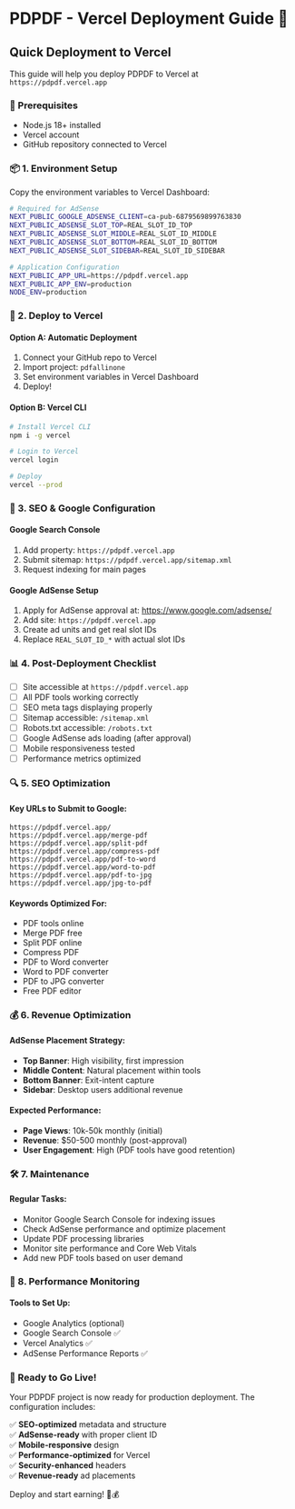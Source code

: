 # PDPDF - Vercel Deployment Guide 🚀

## Quick Deployment to Vercel

This guide will help you deploy PDPDF to Vercel at `https://pdpdf.vercel.app`

### 🔧 Prerequisites

- Node.js 18+ installed
- Vercel account
- GitHub repository connected to Vercel

### 📦 1. Environment Setup

Copy the environment variables to Vercel Dashboard:

```bash
# Required for AdSense
NEXT_PUBLIC_GOOGLE_ADSENSE_CLIENT=ca-pub-6879569899763830
NEXT_PUBLIC_ADSENSE_SLOT_TOP=REAL_SLOT_ID_TOP
NEXT_PUBLIC_ADSENSE_SLOT_MIDDLE=REAL_SLOT_ID_MIDDLE
NEXT_PUBLIC_ADSENSE_SLOT_BOTTOM=REAL_SLOT_ID_BOTTOM
NEXT_PUBLIC_ADSENSE_SLOT_SIDEBAR=REAL_SLOT_ID_SIDEBAR

# Application Configuration
NEXT_PUBLIC_APP_URL=https://pdpdf.vercel.app
NEXT_PUBLIC_APP_ENV=production
NODE_ENV=production
```

### 🚀 2. Deploy to Vercel

#### Option A: Automatic Deployment
1. Connect your GitHub repo to Vercel
2. Import project: `pdfallinone`
3. Set environment variables in Vercel Dashboard
4. Deploy!

#### Option B: Vercel CLI
```bash
# Install Vercel CLI
npm i -g vercel

# Login to Vercel
vercel login

# Deploy
vercel --prod
```

### 🎯 3. SEO & Google Configuration

#### Google Search Console
1. Add property: `https://pdpdf.vercel.app`
2. Submit sitemap: `https://pdpdf.vercel.app/sitemap.xml`
3. Request indexing for main pages

#### Google AdSense Setup
1. Apply for AdSense approval at: https://www.google.com/adsense/
2. Add site: `https://pdpdf.vercel.app`
3. Create ad units and get real slot IDs
4. Replace `REAL_SLOT_ID_*` with actual slot IDs

### 📊 4. Post-Deployment Checklist

- [ ] Site accessible at `https://pdpdf.vercel.app`
- [ ] All PDF tools working correctly
- [ ] SEO meta tags displaying properly
- [ ] Sitemap accessible: `/sitemap.xml`
- [ ] Robots.txt accessible: `/robots.txt`
- [ ] Google AdSense ads loading (after approval)
- [ ] Mobile responsiveness tested
- [ ] Performance metrics optimized

### 🔍 5. SEO Optimization

#### Key URLs to Submit to Google:
```
https://pdpdf.vercel.app/
https://pdpdf.vercel.app/merge-pdf
https://pdpdf.vercel.app/split-pdf
https://pdpdf.vercel.app/compress-pdf
https://pdpdf.vercel.app/pdf-to-word
https://pdpdf.vercel.app/word-to-pdf
https://pdpdf.vercel.app/pdf-to-jpg
https://pdpdf.vercel.app/jpg-to-pdf
```

#### Keywords Optimized For:
- PDF tools online
- Merge PDF free
- Split PDF online
- Compress PDF
- PDF to Word converter
- Word to PDF converter
- PDF to JPG converter
- Free PDF editor

### 💰 6. Revenue Optimization

#### AdSense Placement Strategy:
- **Top Banner**: High visibility, first impression
- **Middle Content**: Natural placement within tools
- **Bottom Banner**: Exit-intent capture
- **Sidebar**: Desktop users additional revenue

#### Expected Performance:
- **Page Views**: 10k-50k monthly (initial)
- **Revenue**: $50-500 monthly (post-approval)
- **User Engagement**: High (PDF tools have good retention)

### 🛠️ 7. Maintenance

#### Regular Tasks:
- Monitor Google Search Console for indexing issues
- Check AdSense performance and optimize placement
- Update PDF processing libraries
- Monitor site performance and Core Web Vitals
- Add new PDF tools based on user demand

### 📱 8. Performance Monitoring

#### Tools to Set Up:
- Google Analytics (optional)
- Google Search Console ✅
- Vercel Analytics ✅
- AdSense Performance Reports ✅

### 🎉 Ready to Go Live!

Your PDPDF project is now ready for production deployment. The configuration includes:

✅ **SEO-optimized** metadata and structure  
✅ **AdSense-ready** with proper client ID  
✅ **Mobile-responsive** design  
✅ **Performance-optimized** for Vercel  
✅ **Security-enhanced** headers  
✅ **Revenue-ready** ad placements  

Deploy and start earning! 🚀💰
